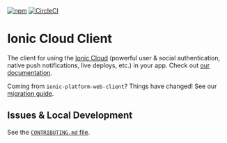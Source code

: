 [![npm](https://img.shields.io/npm/v/@ionic/cloud.svg)](https://www.npmjs.com/package/@ionic/cloud)
[![CircleCI](https://circleci.com/gh/driftyco/ionic-cloud.svg?style=shield)](https://circleci.com/gh/driftyco/ionic-cloud)

# Ionic Cloud Client

The client for using the [Ionic Cloud](http://ionic.io/) (powerful user &
social authentication, native push notifications, live deploys, etc.) in your
app. Check out [our documentation](http://docs.ionic.io).

Coming from `ionic-platform-web-client`? Things have changed! See our
[migration guide](http://docs.ionic.io/migration.html).

## Issues & Local Development

See the [`CONTRIBUTING.md`
file](https://github.com/driftyco/ionic-cloud/blob/master/CONTRIBUTING.md).
